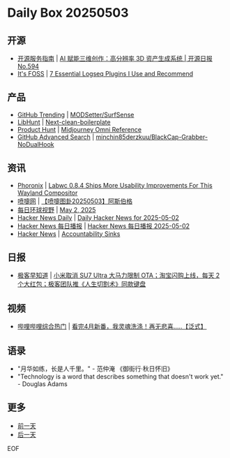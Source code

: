 # Daily Box 20250503

## 开源
- [开源服务指南](https://osguider.com/blog/) | [AI 赋能三维创作：高分辨率 3D 资产生成系统 | 开源日报 No.594](https://osguider.com/blog/post/daily/daily-594/)
- [It's FOSS](https://itsfoss.com/) | [7 Essential Logseq Plugins I Use and Recommend](https://itsfoss.com/logseq-plugins/)

## 产品
- [GitHub Trending](https://github.com/trending?since=daily) | [MODSetter/SurfSense](https://github.com/MODSetter/SurfSense)
- [LibHunt](https://www.libhunt.com/) | [Next-clean-boilerplate](https://www.libhunt.com/r/Next-clean-boilerplate)
- [Product Hunt](https://www.producthunt.com) | [Midjourney Omni Reference](https://www.producthunt.com/posts/midjourney-omni-reference)
- [GitHub Advanced Search](https://github.com/search/advanced) | [minchin85derzkuu/BlackCap-Grabber-NoDualHook](https://github.com/minchin85derzkuu/BlackCap-Grabber-NoDualHook)

## 资讯
- [Phoronix](https://www.phoronix.com/) | [Labwc 0.8.4 Ships More Usability Improvements For This Wayland Compositor](https://www.phoronix.com/news/Labwc-0.8.4-Released)
- [喷嚏网](http://www.dapenti.com/blog/blog.asp?subjectid=70&name=xilei) | [【喷嚏图卦20250503】阿斯伯格](http://www.dapenti.com/blog/more.asp?name=xilei&id=185731)
- [每日环球视野](https://idai.ly/) | [May 2, 2025](http://m.idai.ly/se/a193iG?1746115200)
- [Hacker News Daily](https://www.daemonology.net/hn-daily/) | [Daily Hacker News for 2025-05-02](https://www.daemonology.net/hn-daily/2025-05-02.html)
- [Hacker News 每日播报](https://hacker-news.agi.li/) | [Hacker News 每日播报 2025-05-02](https://hacker-news.agi.li/post/2025-05-02)
- [Hacker News](https://news.ycombinator.com/front) | [Accountability Sinks](https://news.ycombinator.com/item?id=43877301)

## 日报
- [极客早知道](https://www.geekpark.net/column/74) | [小米取消 SU7 Ultra 大马力限制 OTA；淘宝闪购上线，每天 2 个大红包；极客团队推《人生切割术》同款键盘](https://www.geekpark.net/news/348954)

## 视频
- [哔哩哔哩综合热门](https://www.bilibili.com/v/popular/all/) | [看完4月新番，我灵魂洗涤！再无悲喜.....【泛式】](https://b23.tv/BV1g4GdzxE2K)

## 语录
- "月华如练，长是人千里。" - 范仲淹 《御街行·秋日怀旧》
- "Technology is a word that describes something that doesn't work yet." - Douglas Adams

## 更多
- [前一天](daily-box-20250502.md)
- [后一天](daily-box-20250504.md)

EOF